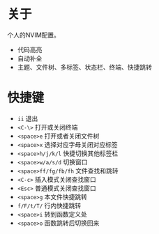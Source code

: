 # 关于
个人的NVIM配置。
- 代码高亮
- 自动补全
- 主题、文件树、多标签、状态栏、终端、快捷跳转

# 快捷键

- `ii`                  退出
- `<C-\>`               打开或关闭终端
- `<space>e`            打开或者关闭文件树
- `<space>x`            选择对应字母关闭对应标签
- `<space>h/j/k/l`      快捷切换其他标签栏
- `<space>w/a/s/d`      切换窗口
- `<space>ff/fg/fb/fh`  文件查找和跳转
- `<C-c>`               插入模式关闭查找窗口
- `<Esc>`               普通模式关闭查找窗口
- `<space>g`            本文件快捷跳转
- `f/F/t/T/`            行内快捷跳转
- `<space>i`            转到函数定义处
- `<space>o`            函数跳转后切换回来
